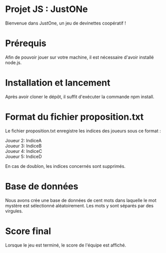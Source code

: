 # Projet JS : JustONe

Bienvenue dans JustOne, un jeu de devinettes coopératif !

# Prérequis

Afin de pouvoir jouer sur votre machine, il est nécessaire d'avoir installé node.js.

# Installation et lancement

Après avoir cloner le dépôt, il suffit d'exécuter la commande npm install.

# Format du fichier proposition.txt

Le fichier proposition.txt enregistre les indices des joueurs sous ce format :

Joueur 2: IndiceA \
Joueur 3: IndiceB \
Joueur 4: IndiceC \
Joueur 5: IndiceD

En cas de doublon, les indices concernés sont supprimés.

# Base de données 

Nous avons crée une base de données de cent mots dans laquelle le mot mystère est sélectionné aléatoirement.
Les mots y sont séparés par des virgules.

# Score final

Lorsque le jeu est terminé, le score de l'équipe est affiché.
